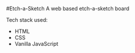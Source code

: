 #Etch-a-Sketch
A web based etch-a-sketch board

Tech stack used:
  -  HTML
  -  CSS
  -  Vanilla JavaScript



